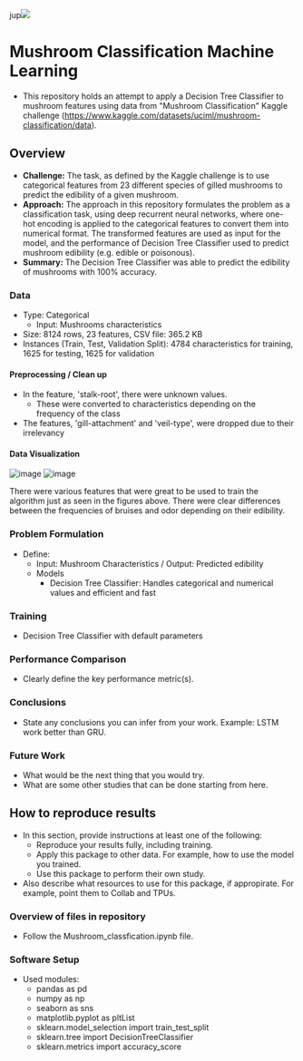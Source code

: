jup![](UTA-DataScience-Logo.png)

# Mushroom Classification Machine Learning

* This repository holds an attempt to apply a Decision Tree Classifier to mushroom features using data from
"Mushroom Classification" Kaggle challenge (https://www.kaggle.com/datasets/uciml/mushroom-classification/data). 

## Overview

  * **Challenge:** The task, as defined by the Kaggle challenge is to use categorical features from 23 different species of gilled mushrooms to predict the edibility of a given mushroom.
  * **Approach:** The approach in this repository formulates the problem as a classification task, using deep recurrent neural networks, where one-hot encoding is applied to the categorical features to convert them into numerical format. The transformed features are used as input for the model, and the performance of Decision Tree Classifier used to predict mushroom edibility (e.g. edible or poisonous).
  * **Summary:** The Decision Tree Classifier was able to predict the edibility of mushrooms with 100% accuracy.

### Data

  * Type: Categorical
    * Input: Mushrooms characteristics
  * Size: 8124 rows, 23 features, CSV file: 365.2 KB
  * Instances (Train, Test, Validation Split): 4784 characteristics for training, 1625 for testing, 1625 for validation

#### Preprocessing / Clean up

* In the feature, 'stalk-root', there were unknown values.
  * These were converted to characteristics depending on the frequency of the class
* The features, 'gill-attachment' and 'veil-type', were dropped due to their irrelevancy

#### Data Visualization

![image](https://github.com/user-attachments/assets/9c3abd8c-1f4e-4f03-aeea-bb89692d5edf)
![image](https://github.com/user-attachments/assets/15bac698-b851-4365-94a9-a31706f83ce9)

There were various features that were great to be used to train the algorithm just as seen in the figures above. There were clear differences between the frequencies of bruises and odor depending on their edibility.

### Problem Formulation

* Define:
  * Input: Mushroom Characteristics / Output: Predicted edibility
  * Models
    * Decision Tree Classifier: Handles categorical and numerical values and efficient and fast
    
### Training

* Decision Tree Classifier with default parameters

### Performance Comparison

* Clearly define the key performance metric(s).

### Conclusions

* State any conclusions you can infer from your work. Example: LSTM work better than GRU.

### Future Work

* What would be the next thing that you would try.
* What are some other studies that can be done starting from here.

## How to reproduce results

* In this section, provide instructions at least one of the following:
   * Reproduce your results fully, including training.
   * Apply this package to other data. For example, how to use the model you trained.
   * Use this package to perform their own study.
* Also describe what resources to use for this package, if appropirate. For example, point them to Collab and TPUs.

### Overview of files in repository

* Follow the Mushroom_classfication.ipynb file.

### Software Setup
* Used modules:
  * pandas as pd
  * numpy as np
  * seaborn as sns
  * matplotlib.pyplot as pltList
  * sklearn.model_selection import train_test_split
  * sklearn.tree import DecisionTreeClassifier
  * sklearn.metrics import accuracy_score




